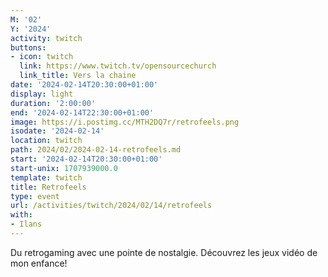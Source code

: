 ```yaml
---
M: '02'
Y: '2024'
activity: twitch
buttons:
- icon: twitch
  link: https://www.twitch.tv/opensourcechurch
  link_title: Vers la chaine
date: '2024-02-14T20:30:00+01:00'
display: light
duration: '2:00:00'
end: '2024-02-14T22:30:00+01:00'
image: https://i.postimg.cc/MTH2DQ7r/retrofeels.png
isodate: '2024-02-14'
location: twitch
path: 2024/02/2024-02-14-retrofeels.md
start: '2024-02-14T20:30:00+01:00'
start-unix: 1707939000.0
template: twitch
title: Retrofeels
type: event
url: /activities/twitch/2024/02/14/retrofeels
with:
- Ilans
---
```

Du retrogaming avec une pointe de nostalgie. Découvrez les jeux vidéo de mon enfance!
